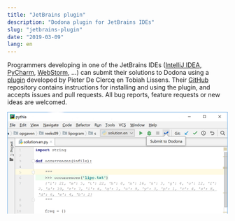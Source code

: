 ```yaml
---
title: "JetBrains plugin"
description: "Dodona plugin for JetBrains IDEs"
slug: "jetbrains-plugin"
date: "2019-03-09"
lang: en
---
```


Programmers developing in one of the JetBrains IDEs ([IntelliJ IDEA](https://www.jetbrains.com/idea/), [PyCharm](https://www.jetbrains.com/pycharm/), [WebStorm](https://www.jetbrains.com/webstorm/specials/webstorm/webstorm.html), …) can submit their solutions to Dodona using a [plugin](https://plugins.jetbrains.com/plugin/11166-dodona) developed by Pieter De Clercq en Tobiah Lissens. Their [GitHub](https://github.com/thepieterdc/dodona-plugin-jetbrains) repository contains instructions for installing and using the plugin, and accepts issues and pull requests. All bug reports, feature requests or new ideas are welcomed.  

![jetbrains-plugin](/assets/img/news/jetbrains-plugin/screenshot.png)
